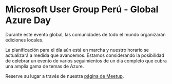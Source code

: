 # Microsoft User Group Perú - Global Azure Day
 
 
Durante este evento global, las comunidades de todo el mundo organizarán ediciones locales.

La planificación para el día aún está en marcha y nuestro horario se actualizará a medida que avancemos. Estamos considerando la posibilidad de celebrar un evento de varios seguimientos de un día completo que cubra una amplia gama de temas de Azure.

Reserve su lugar a través de nuestra [página de Meetup](https://www.meetup.com/es/msperu/events/285086738/).